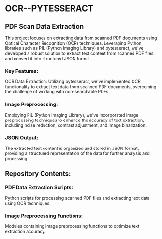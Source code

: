 # OCR--PYTESSERACT
## PDF Scan Data Extraction

This project focuses on extracting data from scanned PDF documents using Optical Character Recognition (OCR) techniques. Leveraging Python libraries such as PIL (Python Imaging Library) and pytesseract, we've developed a robust solution to extract text content from scanned PDF files and convert it into structured JSON format.

### Key Features:
OCR Data Extraction: Utilizing pytesseract, we've implemented OCR functionality to extract text data from scanned PDF documents, overcoming the challenge of working with non-searchable PDFs.

### Image Preprocessing: 
Employing PIL (Python Imaging Library), we've incorporated image preprocessing techniques to enhance the accuracy of text extraction, including noise reduction, contrast adjustment, and image binarization.

### JSON Output: 
The extracted text content is organized and stored in JSON format, providing a structured representation of the data for further analysis and processing.

## Repository Contents:
### PDF Data Extraction Scripts: 
Python scripts for processing scanned PDF files and extracting text data using OCR techniques.
### Image Preprocessing Functions: 
Modules containing image preprocessing functions to optimize text extraction accuracy.
